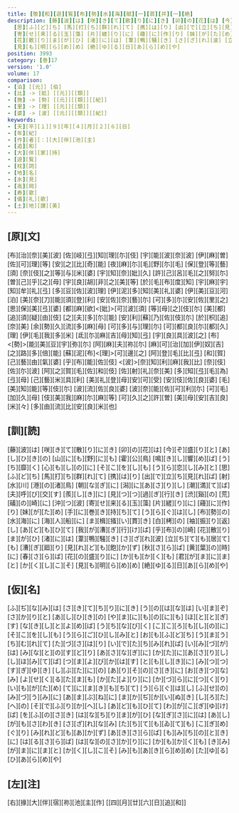 ```yaml
---
title: [敬][和][遊][覧][布][勢][水][海][賦][一][首][并][一][絶]
description: [藤][波][は] [咲][き][て][散][り][に][き] [卯][の][花][は] [今][ぞ][盛][り][と] [あ][し][ひ][き][の] [山][に][も][野][に][も] [霍][公][鳥] [鳴][き][し][響][め][ば] [う][ち][靡][く] [心][も][し][の][に] [そ][こ][を][し][も] [う][ら][恋][し][み][と]
  [思][ふ][ど][ち] [馬][打][ち][群][れ][て] [携][は][り] [出][で][立][ち][見][れ][ば] [射][水][川] [港][の][渚][鳥] [朝][な][ぎ][に] [潟][に][あ][さ][り][し] [潮][満][て][ば] [夫][呼][び][交][す] [羨][し][き][に] [見][つ][つ][過][ぎ][行][き] [渋][谿][の] [荒][礒][の][崎][に] [沖][つ][波]
  [寄][せ][来][る][玉][藻] [片][縒][り][に] [蘰][に][作][り] [妹][が][た][め] [手][に][巻][き][持][ち][て] [う][ら][ぐ][は][し] [布][勢][の][水][海][に] [海][人][船][に] [ま][楫][掻][い][貫][き] [白][栲][の] [袖][振][り][返][し] [あ][ど][も][ひ][て] [我][が][漕][ぎ][行][け][ば] [乎][布][の][崎]
  [花][散][り][ま][が][ひ] [渚][に][は] [葦][鴨][騒][き] [さ][ざ][れ][波] [立][ち][て][も][居][て][も] [漕][ぎ][廻][り] [見][れ][ど][も][飽][か][ず] [秋][さ][ら][ば] [黄][葉][の][時][に] [春][さ][ら][ば] [花][の][盛][り][に] [か][も][か][く][も] [君][が][ま][に][ま][と] [か][く][し][こ][そ]
  [見][も][明][ら][め][め] [絶][ゆ][る][日][あ][ら][め][や]
position: 3993
category: [巻]17
version: '1.0'
volume: 17
comparison:
- [泊] [[元]] [伯]
- [比] -> [妣] [[元]][[類]]
- [施] -> [勢] [[元]][[類]][[紀]]
- [里] -> [理] [[元]][[類]]
- [婆] -> [波] [[元]][[類]][[紀]]
keywords:
- [天][平][１][９][年][４][月][２][６][日]
- [年][紀]
- [作][者][：][大][伴][池][主]
- [追][和]
- [大][伴][家][持]
- [遊][覧]
- [枕][詞]
- [地][名]
- [氷][見]
- [高][岡]
- [寿][歌]
- [儀][礼][歌]
- [土][地][讃][美]
---
```


## [原][文]

[布][治][奈][美][波] [佐][岐][弖][知][理][尓][伎] [宇][能][波][奈][波] [伊][麻][曽][佐][可][理][等] [安][之][比][奇][能] [夜][麻][尓][毛][野][尓][毛] [保][登][等][藝][須] [奈][伎][之][等][与][米][婆] [宇][知][奈][妣][久] [許][己][呂][毛][之][努][尓] [曽][己][乎][之][母] [宇][良][胡][非][之][美][等] [於][毛][布][度][知] [宇][麻][宇][知][牟][礼][弖] [多][豆][佐][波][理] [伊][泥][多][知][美][礼][婆] [伊][美][豆][河][泊] [美][奈][刀][能][須][登][利] [安][佐][奈][藝][尓] [可][多][尓][安][佐][里][之] [思][保][美][弖][婆] [都][麻][欲]<[妣]>[可][波][須] [等][母][之][伎][尓] [美][都][追][須][疑][由][伎] [之][夫][多][尓][能] [安][利][蘇][乃][佐][伎][尓] [於][枳][追][奈][美] [余][勢][久][流][多][麻][母] [可][多][与][理][尓] [可][都][良][尓][都][久][理] [伊][毛][我][多][米] [氐][尓][麻][吉][母][知][弖] [宇][良][具][波][之] [布]<[勢]>[能][美][豆][宇][弥][尓] [阿][麻][夫][祢][尓] [麻][可][治][加][伊][奴][吉] [之][路][多][倍][能] [蘇][泥][布]<[理]>[可][邊][之] [阿][登][毛][比][弖] [和][賀][己][藝][由][氣][婆] [乎][布][能][佐][伎] <[波]>[奈][知][利][麻][我][比] [奈][伎][佐][尓][波] [阿][之][賀][毛][佐][和][伎] [佐][射][礼][奈][美] [多][知][弖][毛][為][弖][母] [己][藝][米][具][利] [美][礼][登][母][安][可][受] [安][伎][佐][良][婆] [毛][美][知][能][等][伎][尓] [波][流][佐][良][婆] [波][奈][能][佐][可][利][尓] [可][毛][加][久][母] [伎][美][我][麻][尓][麻][等] [可][久][之][許][曽] [美][母][安][吉][良][米][々] [多][由][流][比][安][良][米][也]

## [訓][読]

[藤][波][は] [咲][き][て][散][り][に][き] [卯][の][花][は] [今][ぞ][盛][り][と] [あ][し][ひ][き][の] [山][に][も][野][に][も] [霍][公][鳥] [鳴][き][し][響][め][ば] [う][ち][靡][く] [心][も][し][の][に] [そ][こ][を][し][も] [う][ら][恋][し][み][と] [思][ふ][ど][ち] [馬][打][ち][群][れ][て] [携][は][り] [出][で][立][ち][見][れ][ば] [射][水][川] [港][の][渚][鳥] [朝][な][ぎ][に] [潟][に][あ][さ][り][し] [潮][満][て][ば] [夫][呼][び][交][す] [羨][し][き][に] [見][つ][つ][過][ぎ][行][き] [渋][谿][の] [荒][礒][の][崎][に] [沖][つ][波] [寄][せ][来][る][玉][藻] [片][縒][り][に] [蘰][に][作][り] [妹][が][た][め] [手][に][巻][き][持][ち][て] [う][ら][ぐ][は][し] [布][勢][の][水][海][に] [海][人][船][に] [ま][楫][掻][い][貫][き] [白][栲][の] [袖][振][り][返][し] [あ][ど][も][ひ][て] [我][が][漕][ぎ][行][け][ば] [乎][布][の][崎] [花][散][り][ま][が][ひ] [渚][に][は] [葦][鴨][騒][き] [さ][ざ][れ][波] [立][ち][て][も][居][て][も] [漕][ぎ][廻][り] [見][れ][ど][も][飽][か][ず] [秋][さ][ら][ば] [黄][葉][の][時][に] [春][さ][ら][ば] [花][の][盛][り][に] [か][も][か][く][も] [君][が][ま][に][ま][と] [か][く][し][こ][そ] [見][も][明][ら][め][め] [絶][ゆ][る][日][あ][ら][め][や]

## [仮][名]

[ふ][ぢ][な][み][は] [さ][き][て][ち][り][に][き] [う][の][は][な][は] [い][ま][ぞ][さ][か][り][と] [あ][し][ひ][き][の] [や][ま][に][も][の][に][も] [ほ][と][と][ぎ][す] [な][き][し][と][よ][め][ば] [う][ち][な][び][く] [こ][こ][ろ][も][し][の][に] [そ][こ][を][し][も] [う][ら][ご][ひ][し][み][と] [お][も][ふ][ど][ち] [う][ま][う][ち][む][れ][て] [た][づ][さ][は][り] [い][で][た][ち][み][れ][ば] [い][み][づ][が][は] [み][な][と][の][す][ど][り] [あ][さ][な][ぎ][に] [か][た][に][あ][さ][り][し] [し][ほ][み][て][ば] [つ][ま][よ][び][か][は][す] [と][も][し][き][に] [み][つ][つ][す][ぎ][ゆ][き] [し][ぶ][た][に][の] [あ][り][そ][の][さ][き][に] [お][き][つ][な][み] [よ][せ][く][る][た][ま][も] [か][た][よ][り][に] [か][づ][ら][に][つ][く][り] [い][も][が][た][め] [て][に][ま][き][も][ち][て] [う][ら][ぐ][は][し] [ふ][せ][の][み][づ][う][み][に] [あ][ま][ぶ][ね][に] [ま][か][ぢ][か][い][ぬ][き] [し][ろ][た][へ][の] [そ][で][ふ][り][か][へ][し] [あ][ど][も][ひ][て] [わ][が][こ][ぎ][ゆ][け][ば] [を][ふ][の][さ][き] [は][な][ち][り][ま][が][ひ] [な][ぎ][さ][に][は] [あ][し][が][も][さ][わ][き] [さ][ざ][れ][な][み] [た][ち][て][も][ゐ][て][も] [こ][ぎ][め][ぐ][り] [み][れ][ど][も][あ][か][ず] [あ][き][さ][ら][ば] [も][み][ち][の][と][き][に] [は][る][さ][ら][ば] [は][な][の][さ][か][り][に] [か][も][か][く][も] [き][み][が][ま][に][ま][と] [か][く][し][こ][そ] [み][も][あ][き][ら][め][め] [た][ゆ][る][ひ][あ][ら][め][や]

## [左][注]

[右][掾][大][伴][宿][祢][池][主][作] [[四][月][廿][六][日][追][和]]
